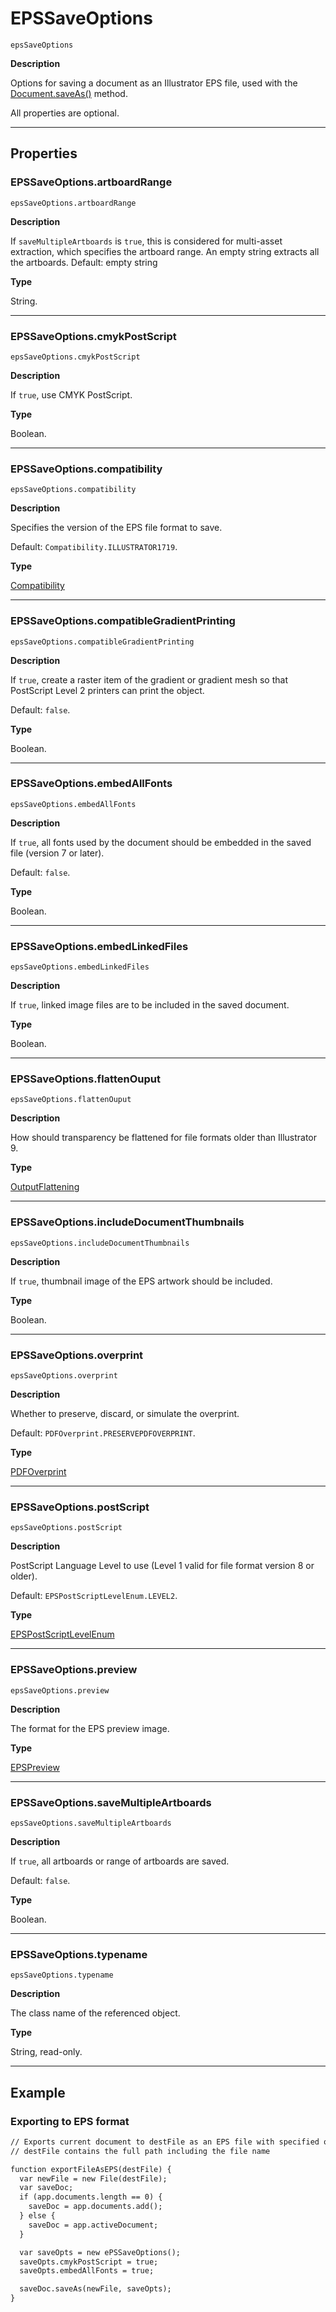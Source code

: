 # EPSSaveOptions

`epsSaveOptions`

**Description**

Options for saving a document as an Illustrator EPS file, used with the [Document.saveAs()](Document.md#jsobjref-document-saveas) method.

All properties are optional.

---

## Properties

### EPSSaveOptions.artboardRange

`epsSaveOptions.artboardRange`

**Description**

If `saveMultipleArtboards` is `true`, this is considered for multi-asset extraction, which specifies the artboard range. An empty string extracts all the artboards. Default: empty string

**Type**

String.

---

### EPSSaveOptions.cmykPostScript

`epsSaveOptions.cmykPostScript`

**Description**

If `true`, use CMYK PostScript.

**Type**

Boolean.

---

### EPSSaveOptions.compatibility

`epsSaveOptions.compatibility`

**Description**

Specifies the version of the EPS file format to save.

Default: `Compatibility.ILLUSTRATOR1719`.

**Type**

[Compatibility](scripting-constants.md#jsobjref-scripting-constants-compatibility)

---

### EPSSaveOptions.compatibleGradientPrinting

`epsSaveOptions.compatibleGradientPrinting`

**Description**

If `true`, create a raster item of the gradient or gradient mesh so that PostScript Level 2 printers can print the object.

Default: `false`.

**Type**

Boolean.

---

### EPSSaveOptions.embedAllFonts

`epsSaveOptions.embedAllFonts`

**Description**

If `true`, all fonts used by the document should be embedded in the saved file (version 7 or later).

Default: `false`.

**Type**

Boolean.

---

### EPSSaveOptions.embedLinkedFiles

`epsSaveOptions.embedLinkedFiles`

**Description**

If `true`, linked image files are to be included in the saved document.

**Type**

Boolean.

---

### EPSSaveOptions.flattenOuput

`epsSaveOptions.flattenOuput`

**Description**

How should transparency be flattened for file formats older than Illustrator 9.

**Type**

[OutputFlattening](scripting-constants.md#jsobjref-scripting-constants-outputflattening)

---

### EPSSaveOptions.includeDocumentThumbnails

`epsSaveOptions.includeDocumentThumbnails`

**Description**

If `true`, thumbnail image of the EPS artwork should be included.

**Type**

Boolean.

---

### EPSSaveOptions.overprint

`epsSaveOptions.overprint`

**Description**

Whether to preserve, discard, or simulate the overprint.

Default: `PDFOverprint.PRESERVEPDFOVERPRINT`.

**Type**

[PDFOverprint](scripting-constants.md#jsobjref-scripting-constants-pdfoverprint)

---

### EPSSaveOptions.postScript

`epsSaveOptions.postScript`

**Description**

PostScript Language Level to use (Level 1 valid for file format version 8 or older).

Default: `EPSPostScriptLevelEnum.LEVEL2`.

**Type**

[EPSPostScriptLevelEnum](scripting-constants.md#jsobjref-scripting-constants-epspostscriptlevelenum)

---

### EPSSaveOptions.preview

`epsSaveOptions.preview`

**Description**

The format for the EPS preview image.

**Type**

[EPSPreview](scripting-constants.md#jsobjref-scripting-constants-epspreview)

---

### EPSSaveOptions.saveMultipleArtboards

`epsSaveOptions.saveMultipleArtboards`

**Description**

If `true`, all artboards or range of artboards are saved.

Default: `false`.

**Type**

Boolean.

---

### EPSSaveOptions.typename

`epsSaveOptions.typename`

**Description**

The class name of the referenced object.

**Type**

String, read-only.

---

## Example

### Exporting to EPS format

```default
// Exports current document to destFile as an EPS file with specified options,
// destFile contains the full path including the file name

function exportFileAsEPS(destFile) {
  var newFile = new File(destFile);
  var saveDoc;
  if (app.documents.length == 0) {
    saveDoc = app.documents.add();
  } else {
    saveDoc = app.activeDocument;
  }

  var saveOpts = new ePSSaveOptions();
  saveOpts.cmykPostScript = true;
  saveOpts.embedAllFonts = true;

  saveDoc.saveAs(newFile, saveOpts);
}
```
